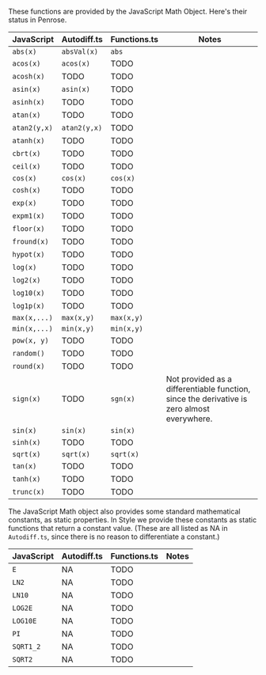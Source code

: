 These functions are provided by the JavaScript Math Object.  Here's their status in Penrose.

| JavaScript  | Autodiff.ts | Functions.ts | Notes
|-------------|-------------|--------------|-------
| `abs(x)`    | `absVal(x)` | `abs`        |
| `acos(x)`   | `acos(x)`   | TODO         |
| `acosh(x)`  | TODO        | TODO         |
| `asin(x)`   | `asin(x)`   | TODO         |
| `asinh(x)`  | TODO        | TODO         |
| `atan(x)`   | TODO        | TODO         |
| `atan2(y,x)`| `atan2(y,x)`| TODO         |
| `atanh(x)`  | TODO        | TODO         |
| `cbrt(x)`   | TODO        | TODO         |
| `ceil(x)`   | TODO        | TODO         |
| `cos(x)`    | `cos(x)`    | `cos(x)`     |
| `cosh(x)`   | TODO        | TODO         |
| `exp(x)`    | TODO        | TODO         |
| `expm1(x)`  | TODO        | TODO         |
| `floor(x)`  | TODO        | TODO         |
| `fround(x)` | TODO        | TODO         |
| `hypot(x)`  | TODO        | TODO         |
| `log(x)`    | TODO        | TODO         |
| `log2(x)`   | TODO        | TODO         |
| `log10(x)`  | TODO        | TODO         |
| `log1p(x)`  | TODO        | TODO         |
| `max(x,...)`| `max(x,y)`  | `max(x,y)`   |
| `min(x,...)`| `min(x,y)`  | `min(x,y)`   |
| `pow(x, y)` | TODO        | TODO         |
| `random()`  | TODO        | TODO         |
| `round(x)`  | TODO        | TODO         |
| `sign(x)`   | TODO        | `sgn(x)`     | Not provided as a differentiable function, since the derivative is zero almost everywhere.
| `sin(x)`    | `sin(x)`    | `sin(x)`     |
| `sinh(x)`   | TODO        | TODO         |
| `sqrt(x)`   | `sqrt(x)`   | `sqrt(x)`    |
| `tan(x)`    | TODO        | TODO         |
| `tanh(x)`   | TODO        | TODO         |
| `trunc(x)`  | TODO        | TODO         |

The JavaScript Math object also provides some standard mathematical constants, as static properties.  In Style we provide these constants as static functions that return a constant value.  (These are all listed as NA in `Autodiff.ts`, since there is no reason to differentiate a constant.)

| JavaScript  | Autodiff.ts | Functions.ts | Notes
|-------------|-------------|--------------|-------
| `E`         | NA          | TODO         |
| `LN2`       | NA          | TODO         |
| `LN10`      | NA          | TODO         |
| `LOG2E`     | NA          | TODO         |
| `LOG10E`    | NA          | TODO         |
| `PI`        | NA          | TODO         |
| `SQRT1_2`   | NA          | TODO         |
| `SQRT2`     | NA          | TODO         |
